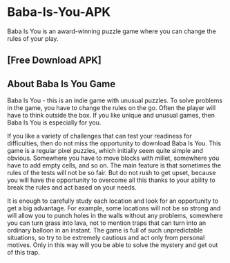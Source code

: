 # Baba-Is-You-APK
Baba Is You is an award-winning puzzle game where you can change the rules of your play.

## [Free Download APK]

## About Baba Is You Game

Baba Is You - this is an indie game with unusual puzzles. To solve problems in the game, you have to change the rules on the go. Often the player will have to think outside the box. If you like unique and unusual games, then Baba Is You is especially for you.

If you like a variety of challenges that can test your readiness for difficulties, then do not miss the opportunity to download Baba Is You. This game is a regular pixel puzzles, which initially seem quite simple and obvious. Somewhere you have to move blocks with millet, somewhere you have to add empty cells, and so on. The main feature is that sometimes the rules of the tests will not be so fair. But do not rush to get upset, because you will have the opportunity to overcome all this thanks to your ability to break the rules and act based on your needs.

It is enough to carefully study each location and look for an opportunity to get a big advantage. For example, some locations will not be so strong and will allow you to punch holes in the walls without any problems, somewhere you can turn grass into lava, not to mention traps that can turn into an ordinary balloon in an instant. The game is full of such unpredictable situations, so try to be extremely cautious and act only from personal motives. Only in this way will you be able to solve the mystery and get out of this trap.


